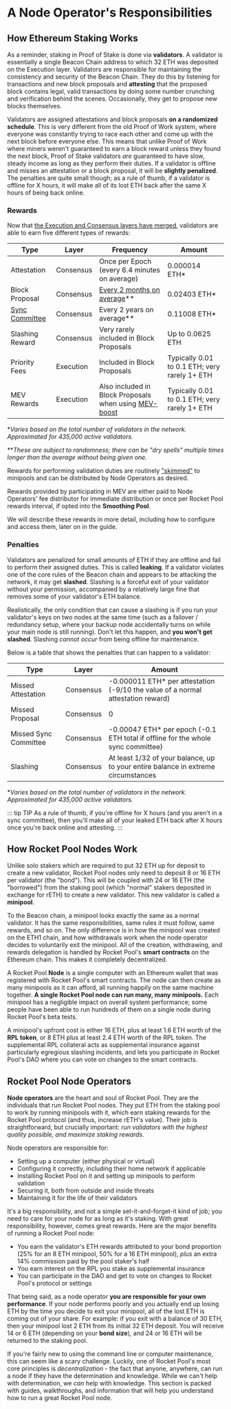 # A Node Operator's Responsibilities

## How Ethereum Staking Works

As a reminder, staking in Proof of Stake is done via **validators**.
A validator is essentially a single Beacon Chain address to which 32 ETH was deposited on the Execution layer.
Validators are responsible for maintaining the consistency and security of the Beacon Chain.
They do this by listening for transactions and new block proposals and **attesting** that the proposed block contains legal, valid transactions by doing some number crunching and verification behind the scenes.
Occasionally, they get to propose new blocks themselves.

Validators are assigned attestations and block proposals **on a randomized schedule**.
This is very different from the old Proof of Work system, where everyone was constantly trying to race each other and come up with the next block before everyone else.
This means that unlike Proof of Work where miners weren't guaranteed to earn a block reward unless they found the next block, Proof of Stake validators *are* guaranteed to have slow, steady income as long as they perform their duties.
If a validator is offline and misses an attestation or a block proposal, it will be **slightly penalized**.
The penalties are quite small though; as a rule of thumb, if a validator is offline for X hours, it will make all of its lost ETH back after the same X hours of being back online.

### Rewards

Now that [the Execution and Consensus layers have merged](https://ethereum.org/en/upgrades/merge/), validators are able to earn five different types of rewards:

| Type | Layer | Frequency | Amount |
| - | - | - | - |
| Attestation | Consensus | Once per Epoch (every 6.4 minutes on average) | 0.000014 ETH* |
| Block Proposal | Consensus | [Every 2 months on average](https://proposalprobab.web.app/)** | 0.02403 ETH* |
| [Sync Committee](https://blockdaemon.com/blog/ethereum-altair-hard-folk-light-clients-sync-committees/) | Consensus | Every 2 years on average** | 0.11008 ETH* |
| Slashing Reward | Consensus | Very rarely included in Block Proposals | Up to 0.0625 ETH |
| Priority Fees | Execution | Included in Block Proposals | Typically 0.01 to 0.1 ETH; very rarely 1+ ETH |
| MEV Rewards | Execution | Also included in Block Proposals when using [MEV-boost](https://boost.flashbots.net/) | Typically 0.01 to 0.1 ETH; very rarely 1+ ETH |

**Varies based on the total number of validators in the network.
Approximated for 435,000 active validators.*

***These are subject to randomness; there can be "dry spells" multiple times longer than the average without being given one.*

Rewards for performing validation duties are routinely ["skimmed"](./skimming.md) to minipools and can be distributed by
Node Operators as desired.

Rewards provided by participating in MEV are either paid to Node Operators' fee distributor for immediate distribution or
once per Rocket Pool rewards interval, if opted into the **Smoothing Pool**.

We will describe these rewards in more detail, including how to configure and access them, later on in the guide.


### Penalties

Validators are penalized for small amounts of ETH if they are offline and fail to perform their assigned duties.
This is called **leaking**.
If a validator violates one of the core rules of the Beacon chain and appears to be attacking the network, it may get **slashed**.
Slashing is a forceful exit of your validator without your permission, accompanied by a relatively large fine that removes some of your validator's ETH balance.

Realistically, the only condition that can cause a slashing is if you run your validator's keys on two nodes at the same time (such as a failover / redundancy setup, where your backup node accidentally turns on while your main node is still running).
Don't let this happen, and **you won't get slashed**.
Slashing *cannot occur* from being offline for maintenance.

Below is a table that shows the penalties that can happen to a validator:

| Type | Layer | Amount |
| - | - | - |
| Missed Attestation | Consensus | -0.000011 ETH* per attestation (-9/10 the value of a normal attestation reward) |
| Missed Proposal | Consensus | 0 |
| Missed Sync Committee | Consensus | -0.00047 ETH* per epoch (-0.1 ETH total if offline for the whole sync committee) |
| Slashing | Consensus | At least 1/32 of your balance, up to your entire balance in extreme circumstances |

**Varies based on the total number of validators in the network.
Approximated for 435,000 active validators.*

::: tip TIP
As a rule of thumb, if you're offline for X hours (and you aren't in a sync committee), then you'll make all of your leaked ETH back after X hours once you're back online and attesting.
:::


## How Rocket Pool Nodes Work

Unlike solo stakers which are required to put 32 ETH up for deposit to create a new validator, Rocket Pool nodes only need to deposit 8 or 16 ETH per validator (the "bond").
This will be coupled with 24 or 16 ETH (the "borrowed") from the staking pool (which "normal" stakers deposited in exchange for rETH) to create a new validator.
This new validator is called a **minipool**.

To the Beacon chain, a minipool looks exactly the same as a normal validator.
It has the same responsibilities, same rules it must follow, same rewards, and so on.
The only difference is in how the minipool was created on the ETH1 chain, and how withdrawals work when the node operator decides to voluntarily exit the minipool.
All of the creation, withdrawing, and rewards delegation is handled by Rocket Pool's **smart contracts** on the Ethereum chain.
This makes it completely decentralized.

A Rocket Pool **Node** is a single computer with an Ethereum wallet that was registered with Rocket Pool's smart contracts.
The node can then create as many minipools as it can afford, all running happily on the same machine together.
**A single Rocket Pool node can run many, many minipools.**
Each minipool has a negligible impact on overall system performance; some people have been able to run hundreds of them on a single node during Rocket Pool's beta tests.

A minipool's upfront cost is either 16 ETH, plus at least 1.6 ETH worth of the **RPL token**, or 8 ETH plus at least 2.4 ETH worth of the RPL token.
The supplemental RPL collateral acts as supplemental insurance against particularly egregious slashing incidents, and lets you participate in Rocket Pool's DAO where you can vote on changes to the smart contracts.


## Rocket Pool Node Operators

**Node operators** are the heart and soul of Rocket Pool.
They are the individuals that run Rocket Pool nodes.
They put ETH from the staking pool to work by running minipools with it, which earn staking rewards for the Rocket Pool protocol (and thus, increase rETH's value).
Their job is straightforward, but crucially important: *run validators with the highest quality possible, and maximize staking rewards*.

Node operators are responsible for:

- Setting up a computer (either physical or virtual)
- Configuring it correctly, including their home network if applicable
- Installing Rocket Pool on it and setting up minipools to perform validation
- Securing it, both from outside and inside threats
- Maintaining it for the life of their validators

It's a big responsibility, and not a simple set-it-and-forget-it kind of job; you need to care for your node for as long as it's staking.
With great responsibility, however, comes great rewards.
Here are the major benefits of running a Rocket Pool node:

- You earn the validator's ETH rewards attributed to your bond proportion (25% for an 8 ETH minipool, 50% for a 16 ETH minipool), *plus* an extra 14% commission paid by the pool staker's half 
- You earn interest on the RPL you stake as supplemental insurance
- You can participate in the DAO and get to vote on changes to Rocket Pool's protocol or settings

That being said, as a node operator **you are responsible for your own performance**.
If your node performs poorly and you actually end up losing ETH by the time you decide to exit your minipool, all of the lost ETH is coming out of your share.
For example: if you exit with a balance of 30 ETH, then your minipool lost 2 ETH from its initial 32 ETH deposit.
You will receive 14 or 6 ETH (depending on your **bond size**), and 24 or 16 ETH will be returned to the staking pool.

If you're fairly new to using the command line or computer maintenance, this can seem like a scary challenge.
Luckily, one of Rocket Pool's most core principles is *decentralization* - the fact that anyone, anywhere, can run a node if they have the determination and knowledge.
While we can't help with determination, we *can* help with knowledge.
This section is packed with guides, walkthroughs, and information that will help you understand how to run a great Rocket Pool node.
